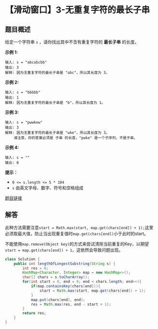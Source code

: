 # 【滑动窗口】3-无重复字符的最长子串

## 题目概述

给定一个字符串 `s` ，请你找出其中不含有重复字符的 **最长子串** 的长度。

**示例 1:**

```
输入: s = "abcabcbb"
输出: 3 
解释: 因为无重复字符的最长子串是 "abc"，所以其长度为 3。
```

**示例 2:**

```
输入: s = "bbbbb"
输出: 1
解释: 因为无重复字符的最长子串是 "b"，所以其长度为 1。
```

**示例 3:**

```
输入: s = "pwwkew"
输出: 3
解释: 因为无重复字符的最长子串是 "wke"，所以其长度为 3。
	请注意，你的答案必须是 子串 的长度，"pwke" 是一个子序列，不是子串。
```

**示例 4:**

```
输入: s = ""
输出: 0
```

**提示：**

- `0 <= s.length <= 5 * 104`
- `s` 由英文字母、数字、符号和空格组成

[题目链接](https://leetcode-cn.com/problems/longest-substring-without-repeating-characters/)

## 解答

此种方法需要注意`start = Math.max(start, map.get(chars[end]) + 1);`这里必须取最大值，防止当出现重复值时`map.get(chars[end])`小于此时的start。

不能使用`map.remove(Object key)`的方式来尝试清除当前重复的Key，以期望`start = map.get(chars[end]) + 1`，这依然会导致问题出现。

```java
class Solution {
    public int lengthOfLongestSubstring(String s) {
        int res = 0;
        HashMap<Character, Integer> map = new HashMap<>();
        char[] chars = s.toCharArray();
        for(int start = 0, end = 0; end < chars.length; end++){
            if(map.containsKey(chars[end])){
                start = Math.max(start, map.get(chars[end]) + 1);
            }
            map.put(chars[end], end);
            res = Math.max(res, end - start + 1);
        }
        return res;
    }
}
```

